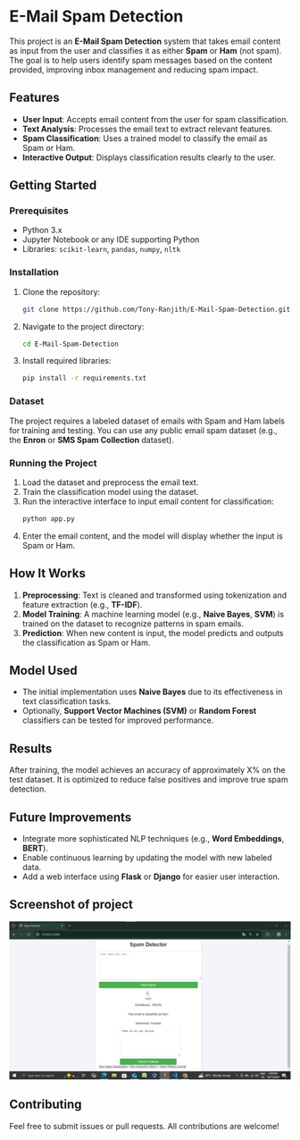 

# E-Mail Spam Detection

This project is an **E-Mail Spam Detection** system that takes email content as input from the user and classifies it as either **Spam** or **Ham** (not spam). The goal is to help users identify spam messages based on the content provided, improving inbox management and reducing spam impact.

## Features
- **User Input**: Accepts email content from the user for spam classification.
- **Text Analysis**: Processes the email text to extract relevant features.
- **Spam Classification**: Uses a trained model to classify the email as Spam or Ham.
- **Interactive Output**: Displays classification results clearly to the user.

## Getting Started

### Prerequisites
- Python 3.x
- Jupyter Notebook or any IDE supporting Python
- Libraries: `scikit-learn`, `pandas`, `numpy`, `nltk`

### Installation
1. Clone the repository:
   ```bash
   git clone https://github.com/Tony-Ranjith/E-Mail-Spam-Detection.git
   ```
2. Navigate to the project directory:
   ```bash
   cd E-Mail-Spam-Detection
   ```
3. Install required libraries:
   ```bash
   pip install -r requirements.txt
   ```

### Dataset
The project requires a labeled dataset of emails with Spam and Ham labels for training and testing. You can use any public email spam dataset (e.g., the **Enron** or **SMS Spam Collection** dataset).

### Running the Project
1. Load the dataset and preprocess the email text.
2. Train the classification model using the dataset.
3. Run the interactive interface to input email content for classification:
   ```bash
   python app.py
   ```
4. Enter the email content, and the model will display whether the input is Spam or Ham.

## How It Works
1. **Preprocessing**: Text is cleaned and transformed using tokenization and feature extraction (e.g., **TF-IDF**).
2. **Model Training**: A machine learning model (e.g., **Naive Bayes**, **SVM**) is trained on the dataset to recognize patterns in spam emails.
3. **Prediction**: When new content is input, the model predicts and outputs the classification as Spam or Ham.

## Model Used
- The initial implementation uses **Naive Bayes** due to its effectiveness in text classification tasks.
- Optionally, **Support Vector Machines (SVM)** or **Random Forest** classifiers can be tested for improved performance.

## Results
After training, the model achieves an accuracy of approximately X% on the test dataset. It is optimized to reduce false positives and improve true spam detection.

## Future Improvements
- Integrate more sophisticated NLP techniques (e.g., **Word Embeddings**, **BERT**).
- Enable continuous learning by updating the model with new labeled data.
- Add a web interface using **Flask** or **Django** for easier user interaction.

## Screenshot of project
![Input Screen](images/Email-Spam.jpg)


## Contributing
Feel free to submit issues or pull requests. All contributions are welcome!
